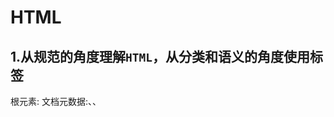 # HTML

## 1.从规范的角度理解`HTML`，从分类和语义的角度使用标签

根元素:<html>
文档元数据:<link>、<meta>、<style>、<style>
内容分区:<header>、<nav>、 <section>、<aside> 、<footer> 、<h1>~<h6> 、<article> 、<address>、<hgroup>
文本内容:<main>、<div>、<p>、<pre>、<ol>、 <ul>、<li>、<dl> 、<dt>、<dd>、<figure> 、<figcaption>、<blockquote> 、<hr>
内联文本语义:<span>、<a>、<strong>、<em>、<q>、<br>、<mark>、<code>、<abbr>、<b>、<bdi>、<bdo>、<sub>、<sup>、<time>、<i>、<u>、<cite>、<data>、<kbd>、<nobr>、<s>、<samp>、<tt>、<var>、<wbr>、<rp>、<rt>、<rtc>、<ruby>
图片和多媒体:<img><audio> <video><track><map><area>
内嵌内容:<iframe>、<embed>、<object> 、<param>、<picture>、<source>
脚本:<canvas>、<noscript>、<script>
编辑标识:<del>、<ins>
表格内容:<table>、<caption>、<thead>、<tbody>、<tfoot>、<tr>、、<col><colgroup>、<th>、<td>
表单:<form> 、<input>、<textarea> 、<label>、<button>、<datalist>、<fieldset>、<legend>、<meter>、<optgroup>、<option>、<output>、<progress>、<select>
交互元素<details>、<summary>、<dialog>、<menu>
Web 组件:<slot>、<template>
过时的和弃用的元素 :<acronym><applet><basefont><bgsound><big><blink><center><command><content><dir><element><font><frame><frameset><image><isindex><keygen><listing><marquee><menuitem><multicol><nextid><nobr><noembed><noframes><plaintext><spacer><strike><shadow><tt><xmp>

## 2.常用页面标签的默认样式、自带属性、不同浏览器的差异、处理浏览器兼容问题的方式



## 3.元信息类标签(`head`、`title`、`meta`)的使用目的和配置方法

### 一、head



### 二、title

### 三、meta

meta标签描述了一些基本的元数据。 标签提供了元数据.元数据也不显示在页面上，但会被浏览器解析。META 元素通常用于指定网页的描述，关键词，文件的最后修改时间，作者，和其他元数据。元数据可以使用于浏览器（如何显示内容或重新加载页面），搜索引擎（关键词），或其他Web服务。

## 4.`HTML5`离线缓存原理

##### 离线缓存是Html5新特性之一，简单理解就是第一次加载后将数据缓存，在没有清除缓存前提下，下一次没有网络也可以加载，用在静态数据的网页或游戏比较好用。当然，Html5新的特性都不是所有浏览器都能支持的，离线缓存也一样。反正IE9（包括）及IE9以下的浏览器目前是不支持的。如果用在移动端，应该都能支持。检测是否支持离线缓存也是比较简单的。



## 5.可以使用`Canvas API`、`SVG`等绘制高性能的动画

